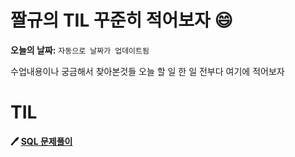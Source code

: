 # 짤규의 TIL 꾸준히 적어보자 😄

**오늘의 날짜:** `자동으로 날짜가 업데이트됨`

수업내용이나 궁금해서 찾아본것들 오늘 할 일 한 일 전부다 여기에 적어보자


# TIL

**:pen: [SQL 문제풀이](https://github.com/Jjalkyu/Jjalkyu.github.io/blob/main/README.md)**
